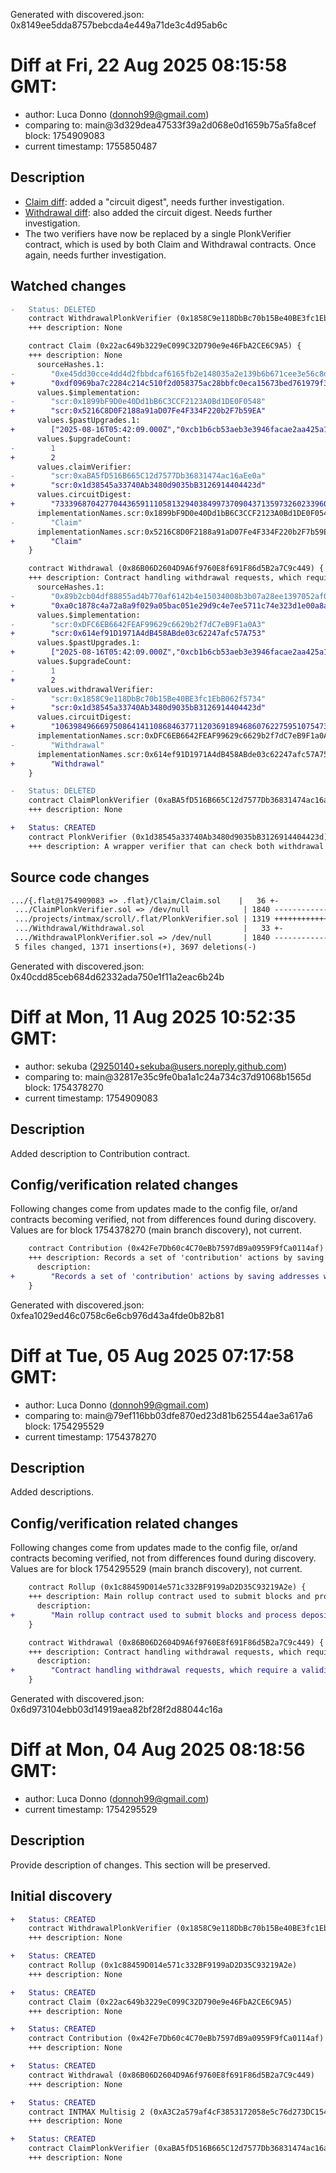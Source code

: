 Generated with discovered.json: 0x8149ee5dda8757bebcda4e449a71de3c4d95ab6c

# Diff at Fri, 22 Aug 2025 08:15:58 GMT:

- author: Luca Donno (<donnoh99@gmail.com>)
- comparing to: main@3d329dea47533f39a2d068e0d1659b75a5fa8cef block: 1754909083
- current timestamp: 1755850487

## Description

- [Claim diff](https://disco.l2beat.com/diff/scr:0x1899bF9D0e40Dd1bB6C3CCF2123A0Bd1DE0F0548/scr:0x5216C8D0F2188a91aD07Fe4F334F220b2F7b59EA): added a "circuit digest", needs further investigation.
- [Withdrawal diff](https://disco.l2beat.com/diff/scr:0xDFC6EB6642FEAF99629c6629b2f7dC7eB9F1a0A3/scr:0x614ef91D1971A4dB458ABde03c62247afc57A753): also added the circuit digest. Needs further investigation.
- The two verifiers have now be replaced by a single PlonkVerifier contract, which is used by both Claim and Withdrawal contracts. Once again, needs further investigation.

## Watched changes

```diff
-   Status: DELETED
    contract WithdrawalPlonkVerifier (0x1858C9e118DbBc70b15Be40BE3fc1EbB062f5734)
    +++ description: None
```

```diff
    contract Claim (0x22ac649b3229eC099C32D790e9e46FbA2CE6C9A5) {
    +++ description: None
      sourceHashes.1:
-        "0xe45dd30cce4dd4d2fbbdcaf6165fb2e148035a2e139b6b671cee3e56c8d4f4c0"
+        "0xdf0969ba7c2284c214c510f2d058375ac28bbfc0eca15673bed761979f32647e"
      values.$implementation:
-        "scr:0x1899bF9D0e40Dd1bB6C3CCF2123A0Bd1DE0F0548"
+        "scr:0x5216C8D0F2188a91aD07Fe4F334F220b2F7b59EA"
      values.$pastUpgrades.1:
+        ["2025-08-16T05:42:09.000Z","0xcb1b6cb53aeb3e3946facae2aa425a1b82068dcdeb41deeaaacae2948c3e4f3a",["scr:0x5216C8D0F2188a91aD07Fe4F334F220b2F7b59EA"]]
      values.$upgradeCount:
-        1
+        2
      values.claimVerifier:
-        "scr:0xaBA5fD516B665C12d7577Db36831474ac16aEe0a"
+        "scr:0x1d38545a33740Ab3480d9035bB3126914404423d"
      values.circuitDigest:
+        "7333968704277044365911105813294038499737090437135973260233960671933432682220"
      implementationNames.scr:0x1899bF9D0e40Dd1bB6C3CCF2123A0Bd1DE0F0548:
-        "Claim"
      implementationNames.scr:0x5216C8D0F2188a91aD07Fe4F334F220b2F7b59EA:
+        "Claim"
    }
```

```diff
    contract Withdrawal (0x86B06D2604D9A6f9760E8f691F86d5B2a7C9c449) {
    +++ description: Contract handling withdrawal requests, which require a validity proof of sufficient balance. It tracks amount of funds already withdrawn to prevent double withdrawals.
      sourceHashes.1:
-        "0x89b2cb04df88855ad4b770af6142b4e15034008b3b07a28ee1397052af0bb787"
+        "0xa0c1878c4a72a8a9f029a05bac051e29d9c4e7ee5711c74e323d1e00a8a489eb"
      values.$implementation:
-        "scr:0xDFC6EB6642FEAF99629c6629b2f7dC7eB9F1a0A3"
+        "scr:0x614ef91D1971A4dB458ABde03c62247afc57A753"
      values.$pastUpgrades.1:
+        ["2025-08-16T05:42:09.000Z","0xcb1b6cb53aeb3e3946facae2aa425a1b82068dcdeb41deeaaacae2948c3e4f3a",["scr:0x614ef91D1971A4dB458ABde03c62247afc57A753"]]
      values.$upgradeCount:
-        1
+        2
      values.withdrawalVerifier:
-        "scr:0x1858C9e118DbBc70b15Be40BE3fc1EbB062f5734"
+        "scr:0x1d38545a33740Ab3480d9035bB3126914404423d"
      values.circuitDigest:
+        "10639849666975086414110868463771120369189468607622759510754735453420311446140"
      implementationNames.scr:0xDFC6EB6642FEAF99629c6629b2f7dC7eB9F1a0A3:
-        "Withdrawal"
      implementationNames.scr:0x614ef91D1971A4dB458ABde03c62247afc57A753:
+        "Withdrawal"
    }
```

```diff
-   Status: DELETED
    contract ClaimPlonkVerifier (0xaBA5fD516B665C12d7577Db36831474ac16aEe0a)
    +++ description: None
```

```diff
+   Status: CREATED
    contract PlonkVerifier (0x1d38545a33740Ab3480d9035bB3126914404423d)
    +++ description: A wrapper verifier that can check both withdrawal zk proofs to exit from INTMAX network and zk proofs for claiming rewards of the privacy mining program.
```

## Source code changes

```diff
.../{.flat@1754909083 => .flat}/Claim/Claim.sol    |   36 +-
 .../ClaimPlonkVerifier.sol => /dev/null            | 1840 --------------------
 .../projects/intmax/scroll/.flat/PlonkVerifier.sol | 1319 ++++++++++++++
 .../Withdrawal/Withdrawal.sol                      |   33 +-
 .../WithdrawalPlonkVerifier.sol => /dev/null       | 1840 --------------------
 5 files changed, 1371 insertions(+), 3697 deletions(-)
```

Generated with discovered.json: 0x40cdd85ceb684d62332ada750e1f11a2eac6b24b

# Diff at Mon, 11 Aug 2025 10:52:35 GMT:

- author: sekuba (<29250140+sekuba@users.noreply.github.com>)
- comparing to: main@32817e35c9fe0ba1a1c24a734c37d91068b1565d block: 1754378270
- current timestamp: 1754909083

## Description

Added description to Contribution contract.

## Config/verification related changes

Following changes come from updates made to the config file,
or/and contracts becoming verified, not from differences found during
discovery. Values are for block 1754378270 (main branch discovery), not current.

```diff
    contract Contribution (0x42Fe7Db60c4C70eBb7597dB9a0959F9fCa0114af) {
    +++ description: Records a set of 'contribution' actions by saving addresses with a tag of their action (e.g. propose blocks, claim withdrawals, deposit...).
      description:
+        "Records a set of 'contribution' actions by saving addresses with a tag of their action (e.g. propose blocks, claim withdrawals, deposit...)."
    }
```

Generated with discovered.json: 0xfea1029ed46c0758c6e6cb976d43a4fde0b82b81

# Diff at Tue, 05 Aug 2025 07:17:58 GMT:

- author: Luca Donno (<donnoh99@gmail.com>)
- comparing to: main@79ef116bb03dfe870ed23d81b625544ae3a617a6 block: 1754295529
- current timestamp: 1754378270

## Description

Added descriptions.

## Config/verification related changes

Following changes come from updates made to the config file,
or/and contracts becoming verified, not from differences found during
discovery. Values are for block 1754295529 (main branch discovery), not current.

```diff
    contract Rollup (0x1c88459D014e571c332BF9199aD2D35C93219A2e) {
    +++ description: Main rollup contract used to submit blocks and process deposits. It saves block hashes to be then referenced by the Withdrawal contract.
      description:
+        "Main rollup contract used to submit blocks and process deposits. It saves block hashes to be then referenced by the Withdrawal contract."
    }
```

```diff
    contract Withdrawal (0x86B06D2604D9A6f9760E8f691F86d5B2a7C9c449) {
    +++ description: Contract handling withdrawal requests, which require a validity proof of sufficient balance. It tracks amount of funds already withdrawn to prevent double withdrawals.
      description:
+        "Contract handling withdrawal requests, which require a validity proof of sufficient balance. It tracks amount of funds already withdrawn to prevent double withdrawals."
    }
```

Generated with discovered.json: 0x6d973104ebb03d14919aea82bf28f2d88044c16a

# Diff at Mon, 04 Aug 2025 08:18:56 GMT:

- author: Luca Donno (<donnoh99@gmail.com>)
- current timestamp: 1754295529

## Description

Provide description of changes. This section will be preserved.

## Initial discovery

```diff
+   Status: CREATED
    contract WithdrawalPlonkVerifier (0x1858C9e118DbBc70b15Be40BE3fc1EbB062f5734)
    +++ description: None
```

```diff
+   Status: CREATED
    contract Rollup (0x1c88459D014e571c332BF9199aD2D35C93219A2e)
    +++ description: None
```

```diff
+   Status: CREATED
    contract Claim (0x22ac649b3229eC099C32D790e9e46FbA2CE6C9A5)
    +++ description: None
```

```diff
+   Status: CREATED
    contract Contribution (0x42Fe7Db60c4C70eBb7597dB9a0959F9fCa0114af)
    +++ description: None
```

```diff
+   Status: CREATED
    contract Withdrawal (0x86B06D2604D9A6f9760E8f691F86d5B2a7C9c449)
    +++ description: None
```

```diff
+   Status: CREATED
    contract INTMAX Multisig 2 (0xA3C2a579af4cF3853172058e5c76d273DC1542DD)
    +++ description: None
```

```diff
+   Status: CREATED
    contract ClaimPlonkVerifier (0xaBA5fD516B665C12d7577Db36831474ac16aEe0a)
    +++ description: None
```
